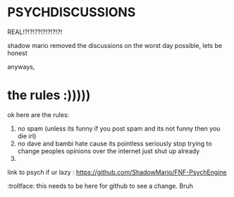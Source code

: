 # PSYCHDISCUSSIONS
REAL!?!?!??!?!?!?!?!

shadow mario removed the discussions on the worst day possible, lets be honest

anyways,

# the rules :)))))
ok here are the rules:

1. no spam (unless its funny if you post spam and its not funny then you die irl)
2. no dave and bambi hate cause its pointless seriously stop trying to change peoples opinions over the internet just shut up already
3. 


link to psych if ur lazy : https://github.com/ShadowMario/FNF-PsychEngine














































































































:trollface: this needs to be here for github to see a change. Bruh
